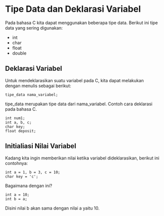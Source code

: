 # Tipe Data dan Deklarasi Variabel

Pada bahasa C kita dapat menggunakan beberapa tipe data. Berikut ini tipe data yang sering digunakan:

* int
* char
* float
* double


## Deklarasi Variabel

Untuk mendeklarasikan suatu variabel pada C, kita dapat melakukan dengan menulis sebagai berikut:

    tipe_data nama_variabel;
    
tipe_data merupakan tipe data dari nama_variabel.
Contoh cara deklarasi pada bahasa C.

    int num1;
    int a, b, c;
    char key;
    float deposit;
    

## Initialiasi Nilai Variabel

Kadang kita ingin memberikan nilai ketika variabel dideklarasikan, berikut ini contohnya:

    int a = 1, b = 3, c = 10;
    char key = 'c';
    
Bagaimana dengan ini?

    int a = 10;
    int b = a;
    
Disini nilai b akan sama dengan nilai a yaitu 10.
